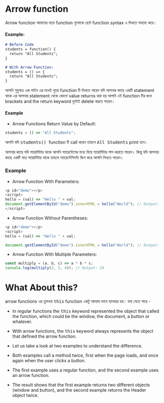 # Arrow function

Arrow function আমাদের বড়ো function গুলোকে ছোট function syntax এ লিখতে সাহায্য করে। 

#### Example: 
```md
# Before Code
students = function() {
  return "All Students";
}

# With Arrow Function:
students = () => {
  return "All Students";
}
```
আপনি শুধুমাত্র এক লাইন এর মধেই পুরো function টি লিখতে পারেন যদি আপনার কাছে একটি statement থাকে এর আপনার statement থেকে কোনো value returns করা হয় আপনি এই function টির জন্য brackets and the return keyword দুটোই delete করতে পারেন। 
#### Example
- Arrow Functions Return Value by Default:
```jsx
students = () => "All Students";
```
আপনি যদি <kbd>students() </kbd> function টি call করেন তাহলে <kbd>All Students</kbd> print হবে। 

আপনার কাছে যদি প্যারামিটার থাকে আপনি প্যারেন্টেসের মধ্যে দিয়ে প্যারামিটার পাস করাতে পারেন। কিন্তু যদি আপনার কাছে একটি মাত্র প্যারামিটার থাকে তাহলে প্যারেন্টেসিসটা স্কিপ করে আপনি লিখতে পারেন। 

### Example 
- Arrow Function With Parameters:
```js
<p id="demo"></p>
<script>
hello = (val) => "Hello " + val;
document.getElementById("demo").innerHTML = hello("World"); // Output: Hello World
</script>
```
- Arrow Function Without Parentheses:
```js
<p id="demo"></p>
<script>
hello = (val) => "Hello " + val;

document.getElementById("demo").innerHTML = hello("World"); // Output: Hello World
```
- Arrow Function With Multiple Parameters:
```js
const multiply = (a, b, c) => a * b * c;
console.log(multiply(2, 3, 4)); // Output: 24
```

# What About this?
arrow functions এর তুলনায় <kbd>this</kbd> function একটু আলাদা ভাবে ব্যাবহার হয়। বলা যেতে পারে - 

- In regular functions the <kbd>this</kbd> keyword represented the object that called the function, which could be the window, the document, a button or whatever.

- With arrow functions, the <kbd>this</kbd> keyword always represents the object that defined the arrow function.

- Let us take a look at two examples to understand the difference.

- Both examples call a method twice, first when the page loads, and once again when the user clicks a button.

- The first example uses a regular function, and the second example uses an arrow function.

- The result shows that the first example returns two different objects (window and button), and the second example returns the Header object twice.
